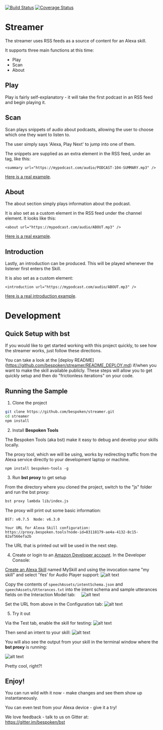 [![Build Status](https://travis-ci.org/bespoken/streamer.svg?branch=master)](https://travis-ci.org/bespoken/streamer)
[![Coverage Status](https://coveralls.io/repos/github/bespoken/streamer/badge.svg?branch=master)](https://coveralls.io/github/bespoken/streamer?branch=master)

# Streamer
The streamer uses RSS feeds as a source of content for an Alexa skill.

It supports three main functions at this time:
* Play
* Scan
* About

## Play
Play is fairly self-explanatory - it will take the first podcast in an RSS feed and begin playing it.

## Scan
Scan plays snippets of audio about podcasts, allowing the user to choose which one they want to listen to.

The user simply says 'Alexa, Play Next' to jump into one of them.

The snippets are supplied as an extra element in the RSS feed, under an <item> tag, like this:
```
<summary url="https://mypodcast.com/audio/PODCAST-104-SUMMARY.mp3" />
```

[Here is a real example](https://github.com/bespoken/streamer/blob/XAPPAdapter/test/BespokenCast.xml#L44).

## About
The about section simply plays information about the podcast. 

It is also set as a custom element in the RSS feed under the channel element. It looks like this:
```
<about url="https://mypodcast.com/audio/ABOUT.mp3" />
```

[Here is a real example](https://github.com/bespoken/streamer/blob/XAPPAdapter/test/BespokenCast.xml#L30).

## Introduction
Lastly, an introduction can be produced. This will be played whenever the listener first enters the Skill.

It is also set as a custom element:
```
<introduction url="https://mypodcast.com/audio/ABOUT.mp3" />
```

[Here is a real introduction example](https://github.com/bespoken/streamer/blob/XAPPAdapter/test/BespokenCast.xml#L29).

# Development
## Quick Setup with bst

If you would like to get started working with this project quickly, to see how the streamer works, just follow these directions.  

You can take a look at the [deploy README] (https://github.com/bespoken/streamer/README_DEPLOY.md) 
if/when you want to make the skill available publicly. These steps will allow you to get quickly setup and then do "frictionless iterations" on your code.

## Running the Sample

1) Clone the project
```bash
git clone https://github.com/bespoken/streamer.git
cd streamer
npm install
```

2) Install **Bespoken Tools**  

The Bespoken Tools (aka bst) make it easy to debug and develop your skills locally.  

The proxy tool, which we will be using, works by redirecting traffic from the Alexa service directly to your development laptop or machine.

```
npm install bespoken-tools -g
```

3) Run **bst proxy** to get setup  

From the directory where you cloned the project, switch to the "js" folder and run the bst proxy:
```bash
bst proxy lambda lib/index.js
```

The proxy will print out some basic information:
```
BST: v0.7.5  Node: v6.3.0

Your URL for Alexa Skill configuration:
https://proxy.bespoken.tools?node-id=83118179-ae4a-4132-8c15-82af566efa2b
```
The URL that is printed out will be used in the next step.

4) Create or login to an [Amazon Developer account](https://developer.amazon.com).  In the Developer Console:  

[Create an Alexa Skill](https://developer.amazon.com/public/solutions/alexa/alexa-skills-kit/docs/developing-an-alexa-skill-as-a-lambda-function) named MySkill and using the invocation name "my skill" and select 'Yes' for Audio Player support:
![alt text](https://s3.amazonaws.com/lantern-public-assets/audio-player-assets/prod-skill-info.png "Developer Portal Skill Information")

Copy the contents of `speechAssets/intentSchema.json` and `speechAssets/Utterances.txt` into the intent schema and sample utterances fields on the Interaction Model tab:
&nbsp;&nbsp;&nbsp;&nbsp;![alt text](https://s3.amazonaws.com/lantern-public-assets/audio-player-assets/prod-interaction-model.png "Developer Portal Interaction Model")
    
Set the URL from above in the Configuration tab:
![alt text](https://raw.githubusercontent.com/bespoken/skill-sample-nodejs-audio-player/mainline/docs/images/SkillConfigurationScreenshot.png "Developer Portal Configuration")
        
5) Try it out  

Via the Test tab, enable the skill for testing:
![alt text](https://raw.githubusercontent.com/bespoken/skill-sample-nodejs-audio-player/mainline/docs/images/EnableTesting.png "Enable Testing")

Then send an intent to your skill:
![alt text](https://raw.githubusercontent.com/bespoken/skill-sample-nodejs-audio-player/mainline/docs/images/FirstTest.png "Enter Play the podcast and hit Play")

You will also see the output from your skill in the terminal window where the **bst proxy** is running:  

![alt text](https://raw.githubusercontent.com/bespoken/skill-sample-nodejs-audio-player/mainline/docs/images/FirstTestOutput.png "Output from run")  

Pretty cool, right?!

## Enjoy!

You can run wild with it now - make changes and see them show up instantaneously.  

You can even test from your Alexa device - give it a try!  

We love feedback - talk to us on Gitter at:  
https://gitter.im/bespoken/bst


